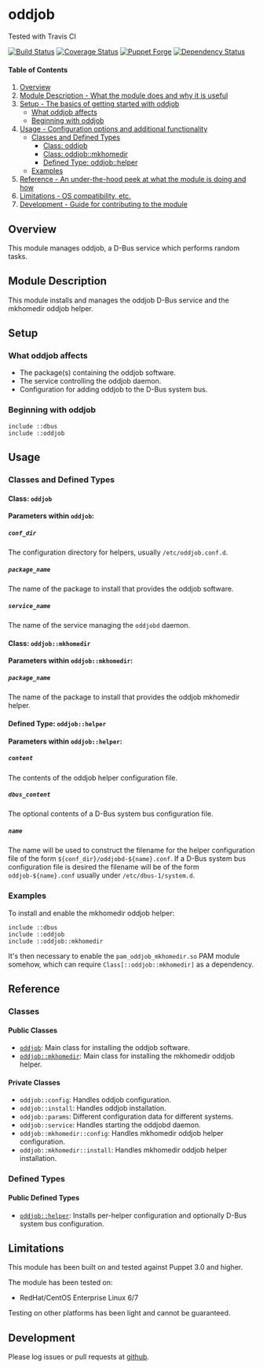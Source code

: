# oddjob

Tested with Travis CI

[![Build Status](https://travis-ci.org/bodgit/puppet-oddjob.svg?branch=master)](https://travis-ci.org/bodgit/puppet-oddjob)
[![Coverage Status](https://coveralls.io/repos/bodgit/puppet-oddjob/badge.svg?branch=master&service=github)](https://coveralls.io/github/bodgit/puppet-oddjob?branch=master)
[![Puppet Forge](http://img.shields.io/puppetforge/v/bodgit/oddjob.svg)](https://forge.puppetlabs.com/bodgit/oddjob)
[![Dependency Status](https://gemnasium.com/bodgit/puppet-oddjob.svg)](https://gemnasium.com/bodgit/puppet-oddjob)

#### Table of Contents

1. [Overview](#overview)
2. [Module Description - What the module does and why it is useful](#module-description)
3. [Setup - The basics of getting started with oddjob](#setup)
    * [What oddjob affects](#what-oddjob-affects)
    * [Beginning with oddjob](#beginning-with-oddjob)
4. [Usage - Configuration options and additional functionality](#usage)
    * [Classes and Defined Types](#classes-and-defined-types)
        * [Class: oddjob](#class-oddjob)
        * [Class: oddjob::mkhomedir](#class-oddjobmkhomedir)
        * [Defined Type: oddjob::helper](#defined-type-oddjobhelper)
    * [Examples](#examples)
5. [Reference - An under-the-hood peek at what the module is doing and how](#reference)
5. [Limitations - OS compatibility, etc.](#limitations)
6. [Development - Guide for contributing to the module](#development)

## Overview

This module manages oddjob, a D-Bus service which performs random tasks.

## Module Description

This module installs and manages the oddjob D-Bus service and the mkhomedir
oddjob helper.

## Setup

### What oddjob affects

* The package(s) containing the oddjob software.
* The service controlling the oddjob daemon.
* Configuration for adding oddjob to the D-Bus system bus.

### Beginning with oddjob

```puppet
include ::dbus
include ::oddjob
```

## Usage

### Classes and Defined Types

#### Class: `oddjob`

**Parameters within `oddjob`:**

##### `conf_dir`

The configuration directory for helpers, usually `/etc/oddjob.conf.d`.

##### `package_name`

The name of the package to install that provides the oddjob software.

##### `service_name`

The name of the service managing the `oddjobd` daemon.

#### Class: `oddjob::mkhomedir`

**Parameters within `oddjob::mkhomedir`:**

##### `package_name`

The name of the package to install that provides the oddjob mkhomedir helper.

#### Defined Type: `oddjob::helper`

**Parameters within `oddjob::helper`:**

##### `content`

The contents of the oddjob helper configuration file.

##### `dbus_content`

The optional contents of a D-Bus system bus configuration file.

##### `name`

The name will be used to construct the filename for the helper configuration
file of the form `${conf_dir}/oddjobd-${name}.conf`. If a D-Bus system bus
configuration file is desired the filename will be of the form
`oddjob-${name}.conf` usually under `/etc/dbus-1/system.d`.

### Examples

To install and enable the mkhomedir oddjob helper:

```puppet
include ::dbus
include ::oddjob
include ::oddjob::mkhomedir
```

It's then necessary to enable the `pam_oddjob_mkhomedir.so` PAM module somehow,
which can require `Class[::oddjob::mkhomedir]` as a dependency.

## Reference

### Classes

#### Public Classes

* [`oddjob`](#class-oddjob): Main class for installing the oddjob software.
* [`oddjob::mkhomedir`](#class-oddjobmkhomedir): Main class for installing the
  mkhomedir oddjob helper.

#### Private Classes

* `oddjob::config`: Handles oddjob configuration.
* `oddjob::install`: Handles oddjob installation.
* `oddjob::params`: Different configuration data for different systems.
* `oddjob::service`: Handles starting the oddjobd daemon.
* `oddjob::mkhomedir::config`: Handles mkhomedir oddjob helper configuration.
* `oddjob::mkhomedir::install`: Handles mkhomedir oddjob helper installation.

### Defined Types

#### Public Defined Types

* [`oddjob::helper`](#defined-type-oddjobhelper): Installs per-helper
  configuration and optionally D-Bus system bus configuration.

## Limitations

This module has been built on and tested against Puppet 3.0 and higher.

The module has been tested on:

* RedHat/CentOS Enterprise Linux 6/7

Testing on other platforms has been light and cannot be guaranteed.

## Development

Please log issues or pull requests at
[github](https://github.com/bodgit/puppet-oddjob).
